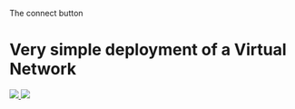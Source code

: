 The connect button

# Very simple deployment of a Virtual Network

<a href="https://portal.azure.com/#create/Microsoft.Template/uri/https%3A%2F%2Fraw.githubusercontent.com%2Fcemvarol%2FVNet3%2Fmaster%2FVnet" target="_blank">
    <img src="http://azuredeploy.net/deploybutton.png"/>
</a>

<a href="http://armviz.io/#/?load=https%3A%2F%2Fraw.githubusercontent.com%2Flraz091701%2FVNet3%2Fmaster%2FVnet" target="_blank">
    <img src="http://armviz.io/visualizebutton.png"/>
</a>



<a href="https://meyerweb.com/eric/tools/dencoder"/> </a>

